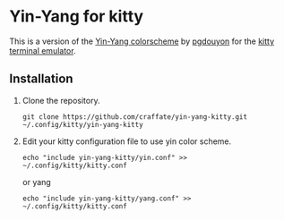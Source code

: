 # Yin-Yang for kitty
This is a version of the [Yin-Yang colorscheme](https://github.com/pgdouyon/vim-yin-yang) by [pgdouyon](https://github.com/pgdouyon) for the [kitty terminal emulator](https://sw.kovidgoyal.net/kitty/).

## Installation
1. Clone the repository.

    ```shell
    git clone https://github.com/craffate/yin-yang-kitty.git ~/.config/kitty/yin-yang-kitty
    ```

2. Edit your kitty configuration file to use yin color scheme.

    ```shell
    echo "include yin-yang-kitty/yin.conf" >> ~/.config/kitty/kitty.conf
    ```
    or yang
    ```shell
    echo "include yin-yang-kitty/yang.conf" >> ~/.config/kitty/kitty.conf
    ```
